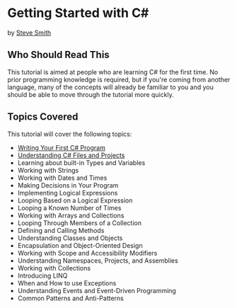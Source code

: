 # Getting Started with C#
by [Steve Smith](http://deviq.com/me/steve-smith)

## Who Should Read This

This tutorial is aimed at people who are learning C# for the first time. No prior programming knowledge is required, but if you're coming from another language, many of the concepts will already be familiar to you and you should be able to move through the tutorial more quickly.

## Topics Covered

This tutorial will cover the following topics:

- [Writing Your First C# Program](lesson-01.md)
- [Understanding C# Files and Projects](lesson-02.md)
- Learning about built-in Types and Variables
- Working with Strings
- Working with Dates and Times
- Making Decisions in Your Program
- Implementing Logical Expressions
- Looping Based on a Logical Expression
- Looping a Known Number of Times
- Working with Arrays and Collections
- Looping Through Members of a Collection
- Defining and Calling Methods
- Understanding Classes and Objects
- Encapsulation and Object-Oriented Design
- Working with Scope and Accessibility Modifiers
- Understanding Namespaces, Projects, and Assemblies
- Working with Collections
- Introducing LINQ
- When and How to use Exceptions
- Understanding Events and Event-Driven Programming
- Common Patterns and Anti-Patterns

